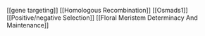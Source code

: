 [[gene targeting]]
[[Homologous Recombination]]
[[Osmads1]]
[[Positive/negative Selection]]
[[Floral Meristem Determinacy And Maintenance]]
